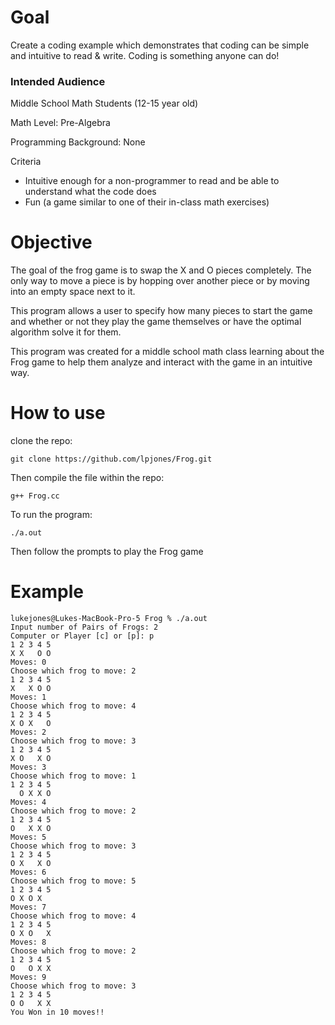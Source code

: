 # Goal
Create a coding example which demonstrates that coding can be simple and intuitive to read & write. Coding is something anyone can do!

### Intended Audience
Middle School Math Students (12-15 year old)

Math Level: Pre-Algebra

Programming Background: None

Criteria
- Intuitive enough for a non-programmer to read and be able to understand what the code does
- Fun (a game similar to one of their in-class math exercises)


# Objective
The goal of the frog game is to swap the X and O pieces completely. The only way to move a piece is by hopping over another piece or by moving into an empty space next to it.

This program allows a user to specify how many pieces to start the game and whether or not they play the game themselves or have the optimal algorithm solve it for them.

This program was created for a middle school math class learning about the Frog game to help them analyze and interact with the game in an intuitive way.

# How to use
clone the repo:
```console
git clone https://github.com/lpjones/Frog.git
```
Then compile the file within the repo:
```console
g++ Frog.cc
```
To run the program:
```console
./a.out
```
Then follow the prompts to play the Frog game

# Example
```console
lukejones@Lukes-MacBook-Pro-5 Frog % ./a.out 
Input number of Pairs of Frogs: 2
Computer or Player [c] or [p]: p
1 2 3 4 5 
X X   O O 
Moves: 0
Choose which frog to move: 2
1 2 3 4 5 
X   X O O 
Moves: 1
Choose which frog to move: 4
1 2 3 4 5 
X O X   O 
Moves: 2
Choose which frog to move: 3
1 2 3 4 5 
X O   X O 
Moves: 3
Choose which frog to move: 1
1 2 3 4 5 
  O X X O 
Moves: 4
Choose which frog to move: 2
1 2 3 4 5 
O   X X O 
Moves: 5
Choose which frog to move: 3
1 2 3 4 5 
O X   X O 
Moves: 6
Choose which frog to move: 5
1 2 3 4 5 
O X O X   
Moves: 7
Choose which frog to move: 4
1 2 3 4 5 
O X O   X 
Moves: 8
Choose which frog to move: 2
1 2 3 4 5 
O   O X X 
Moves: 9
Choose which frog to move: 3
1 2 3 4 5 
O O   X X 
You Won in 10 moves!!
```